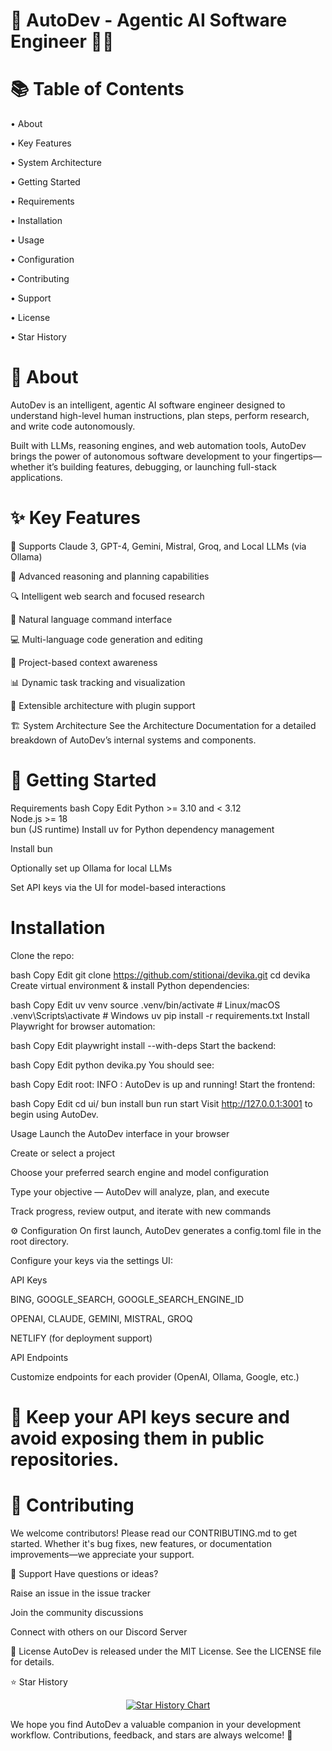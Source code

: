 # 🚀 AutoDev - Agentic AI Software Engineer 👩‍💻

# 📚 Table of Contents

• About

• Key Features

• System Architecture

• Getting Started

• Requirements

• Installation

• Usage

• Configuration

• Contributing

• Support

• License

• Star History

# 🧠 About
AutoDev is an intelligent, agentic AI software engineer designed to understand high-level human instructions, plan steps, perform research, and write code autonomously.

Built with LLMs, reasoning engines, and web automation tools, AutoDev brings the power of autonomous software development to your fingertips—whether it’s building features, debugging, or launching full-stack applications.

# ✨ Key Features
🤖 Supports Claude 3, GPT-4, Gemini, Mistral, Groq, and Local LLMs (via Ollama)

🧠 Advanced reasoning and planning capabilities

🔍 Intelligent web search and focused research

💬 Natural language command interface

💻 Multi-language code generation and editing

📂 Project-based context awareness

📊 Dynamic task tracking and visualization

🔌 Extensible architecture with plugin support

🏗️ System Architecture
See the Architecture Documentation for a detailed breakdown of AutoDev’s internal systems and components.

# 🚀 Getting Started
Requirements
bash
Copy
Edit
Python >= 3.10 and < 3.12  
Node.js >= 18  
bun (JS runtime)
Install uv for Python dependency management

Install bun

Optionally set up Ollama for local LLMs

Set API keys via the UI for model-based interactions

# Installation
Clone the repo:

bash
Copy
Edit
git clone https://github.com/stitionai/devika.git
cd devika
Create virtual environment & install Python dependencies:

bash
Copy
Edit
uv venv
source .venv/bin/activate  # Linux/macOS
.venv\Scripts\activate     # Windows
uv pip install -r requirements.txt
Install Playwright for browser automation:

bash
Copy
Edit
playwright install --with-deps
Start the backend:

bash
Copy
Edit
python devika.py
You should see:

bash
Copy
Edit
root: INFO   : AutoDev is up and running!
Start the frontend:

bash
Copy
Edit
cd ui/
bun install
bun run start
Visit http://127.0.0.1:3001 to begin using AutoDev.

Usage
Launch the AutoDev interface in your browser

Create or select a project

Choose your preferred search engine and model configuration

Type your objective — AutoDev will analyze, plan, and execute

Track progress, review output, and iterate with new commands

⚙️ Configuration
On first launch, AutoDev generates a config.toml file in the root directory.

Configure your keys via the settings UI:

API Keys

BING, GOOGLE_SEARCH, GOOGLE_SEARCH_ENGINE_ID

OPENAI, CLAUDE, GEMINI, MISTRAL, GROQ

NETLIFY (for deployment support)

API Endpoints

Customize endpoints for each provider (OpenAI, Ollama, Google, etc.)

# 🔐 Keep your API keys secure and avoid exposing them in public repositories.

# 🤝 Contributing
We welcome contributors! Please read our CONTRIBUTING.md to get started. Whether it's bug fixes, new features, or documentation improvements—we appreciate your support.

🛟 Support
Have questions or ideas?

Raise an issue in the issue tracker

Join the community discussions

Connect with others on our Discord Server

🪪 License
AutoDev is released under the MIT License. See the LICENSE file for details.

⭐ Star History
<p align="center"> <a href="https://star-history.com/#stitionai/devika&Date"> <picture> <source media="(prefers-color-scheme: dark)" srcset="https://api.star-history.com/svg?repos=stitionai/devika&type=Date&theme=dark" /> <source media="(prefers-color-scheme: light)" srcset="https://api.star-history.com/svg?repos=stitionai/devika&type=Date" /> <img alt="Star History Chart" src="https://api.star-history.com/svg?repos=stitionai/devika&type=Date" /> </picture> </a> </p>
We hope you find AutoDev a valuable companion in your development workflow. Contributions, feedback, and stars are always welcome! 💫
